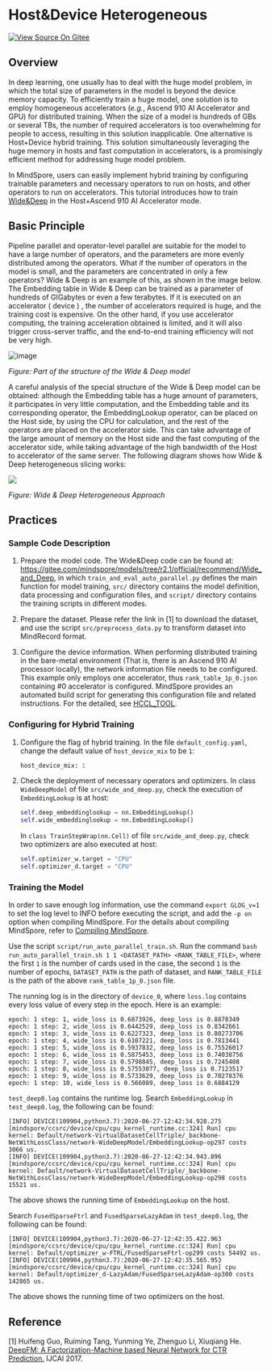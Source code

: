 # Host&Device Heterogeneous

[![View Source On Gitee](https://mindspore-website.obs.cn-north-4.myhuaweicloud.com/website-images/r2.1/resource/_static/logo_source_en.svg)](https://gitee.com/mindspore/docs/blob/r2.1/tutorials/experts/source_en/parallel/host_device_training.md)

## Overview

In deep learning, one usually has to deal with the huge model problem, in which the total size of parameters in the model is beyond the device memory capacity. To efficiently train a huge model, one solution is to employ homogeneous accelerators (*e.g.*, Ascend 910 AI Accelerator and GPU) for distributed training. When the size of a model is hundreds of GBs or several TBs, the number of required accelerators is too overwhelming for people to access, resulting in this solution inapplicable.  One alternative is Host+Device hybrid training. This solution simultaneously leveraging the huge memory in hosts and fast computation in accelerators, is a promisingly efficient method for addressing huge model problem.

In MindSpore, users can easily implement hybrid training by configuring trainable parameters and necessary operators to run on hosts, and other operators to run on accelerators. This tutorial introduces how to train [Wide&Deep](https://gitee.com/mindspore/models/tree/r2.1/official/recommend/Wide_and_Deep) in the Host+Ascend 910 AI Accelerator mode.

## Basic Principle

Pipeline parallel and operator-level parallel are suitable for the model to have a large number of operators, and the parameters are more evenly distributed among the operators. What if the number of operators in the model is small, and the parameters are concentrated in only a few operators? Wide & Deep is an example of this, as shown in the image below. The Embedding table in Wide & Deep can be trained as a parameter of hundreds of GIGabytes or even a few terabytes. If it is executed on an accelerator ( device ) , the number of accelerators required is huge, and the training cost is expensive. On the other hand, if you use accelerator computing, the training acceleration obtained is limited, and it will also trigger cross-server traffic, and the end-to-end training efficiency will not be very high.

![image](https://mindspore-website.obs.cn-north-4.myhuaweicloud.com/website-images/r2.1/tutorials/experts/source_zh_cn/parallel/images/host_device_image_0_zh.png)

*Figure: Part of the structure of the Wide & Deep model*

A careful analysis of the special structure of the Wide & Deep model can be obtained: although the Embedding table has a huge amount of parameters, it participates in very little computation, and the Embedding table and its corresponding operator, the EmbeddingLookup operator, can be placed on the Host side, by using the CPU for calculation, and the rest of the operators are placed on the accelerator side. This can take advantage of the large amount of memory on the Host side and the fast computing of the accelerator side, while taking advantage of the high bandwidth of the Host to accelerator of the same server. The following diagram shows how Wide & Deep heterogeneous slicing works:

![](https://mindspore-website.obs.cn-north-4.myhuaweicloud.com/website-images/r2.1/tutorials/experts/source_zh_cn/parallel/images/host_device_image_1_zh.png)

*Figure: Wide & Deep Heterogeneous Approach*

## Practices

### Sample Code Description

1. Prepare the model code. The Wide&Deep code can be found at: <https://gitee.com/mindspore/models/tree/r2.1/official/recommend/Wide_and_Deep>, in which `train_and_eval_auto_parallel.py` defines the main function for model training, `src/` directory contains the model definition, data processing and configuration files, and `script/` directory contains the training scripts in different modes.

2. Prepare the dataset. Please refer the link in [1] to download the dataset, and use the script `src/preprocess_data.py` to transform dataset into MindRecord format.

3. Configure the device information. When performing distributed training in the bare-metal environment (That is, there is an Ascend 910 AI processor locally), the network information file needs to be configured. This example only employs one accelerator, thus `rank_table_1p_0.json` containing #0 accelerator is configured. MindSpore provides an automated build script for generating this configuration file and related instructions. For the detailed, see [HCCL_TOOL](https://gitee.com/mindspore/models/tree/r2.1/utils/hccl_tools).

### Configuring for Hybrid Training

1. Configure the flag of hybrid training. In the file `default_config.yaml`, change the default value of `host_device_mix` to be `1`:

    ```python
    host_device_mix: 1
    ```

2. Check the deployment of necessary operators and optimizers. In class `WideDeepModel` of file `src/wide_and_deep.py`, check the execution of `EmbeddingLookup` is at host:

    ```python
    self.deep_embeddinglookup = nn.EmbeddingLookup()
    self.wide_embeddinglookup = nn.EmbeddingLookup()
    ```

   In `class TrainStepWrap(nn.Cell)` of file `src/wide_and_deep.py`, check two optimizers are also executed at host:

    ```python
    self.optimizer_w.target = "CPU"
    self.optimizer_d.target = "CPU"
    ```

### Training the Model

In order to save enough log information, use the command `export GLOG_v=1` to set the log level to INFO before executing the script, and add the `-p on` option when compiling MindSpore. For the details about compiling MindSpore, refer to [Compiling MindSpore](https://www.mindspore.cn/install/detail/en?path=install/r2.1/mindspore_ascend_install_source_en.md&highlight=%E7%BC%96%E8%AF%91mindspore).

Use the script `script/run_auto_parallel_train.sh`. Run the command `bash run_auto_parallel_train.sh 1 1 <DATASET_PATH> <RANK_TABLE_FILE>`, where the first `1` is the number of cards used in the case, the second `1` is the number of epochs, `DATASET_PATH` is the path of dataset, and `RANK_TABLE_FILE` is the path of the above `rank_table_1p_0.json` file.

The running log is in the directory of `device_0`, where `loss.log` contains every loss value of every step in the epoch. Here is an example:

```text
epoch: 1 step: 1, wide_loss is 0.6873926, deep_loss is 0.8878349
epoch: 1 step: 2, wide_loss is 0.6442529, deep_loss is 0.8342661
epoch: 1 step: 3, wide_loss is 0.6227323, deep_loss is 0.80273706
epoch: 1 step: 4, wide_loss is 0.6107221, deep_loss is 0.7813441
epoch: 1 step: 5, wide_loss is 0.5937832, deep_loss is 0.75526017
epoch: 1 step: 6, wide_loss is 0.5875453, deep_loss is 0.74038756
epoch: 1 step: 7, wide_loss is 0.5798845, deep_loss is 0.7245408
epoch: 1 step: 8, wide_loss is 0.57553077, deep_loss is 0.7123517
epoch: 1 step: 9, wide_loss is 0.5733629, deep_loss is 0.70278376
epoch: 1 step: 10, wide_loss is 0.566089, deep_loss is 0.6884129
```

`test_deep0.log` contains the runtime log.
Search `EmbeddingLookup` in `test_deep0.log`, the following can be found:

```text
[INFO] DEVICE(109904,python3.7):2020-06-27-12:42:34.928.275 [mindspore/ccsrc/device/cpu/cpu_kernel_runtime.cc:324] Run] cpu kernel: Default/network-VirtualDatasetCellTriple/_backbone-NetWithLossClass/network-WideDeepModel/EmbeddingLookup-op297 costs 3066 us.
[INFO] DEVICE(109904,python3.7):2020-06-27-12:42:34.943.896 [mindspore/ccsrc/device/cpu/cpu_kernel_runtime.cc:324] Run] cpu kernel: Default/network-VirtualDatasetCellTriple/_backbone-NetWithLossClass/network-WideDeepModel/EmbeddingLookup-op298 costs 15521 us.
```

The above shows the running time of `EmbeddingLookup` on the host.

Search `FusedSparseFtrl` and `FusedSparseLazyAdam` in `test_deep0.log`, the following can be found:

```text
[INFO] DEVICE(109904,python3.7):2020-06-27-12:42:35.422.963 [mindspore/ccsrc/device/cpu/cpu_kernel_runtime.cc:324] Run] cpu kernel: Default/optimizer_w-FTRL/FusedSparseFtrl-op299 costs 54492 us.
[INFO] DEVICE(109904,python3.7):2020-06-27-12:42:35.565.953 [mindspore/ccsrc/device/cpu/cpu_kernel_runtime.cc:324] Run] cpu kernel: Default/optimizer_d-LazyAdam/FusedSparseLazyAdam-op300 costs 142865 us.
```

The above shows the running time of two optimizers on the host.

## Reference

[1] Huifeng Guo, Ruiming Tang, Yunming Ye, Zhenguo Li, Xiuqiang He. [DeepFM: A Factorization-Machine based Neural Network for CTR Prediction.](https://doi.org/10.24963/ijcai.2017/239) IJCAI 2017.